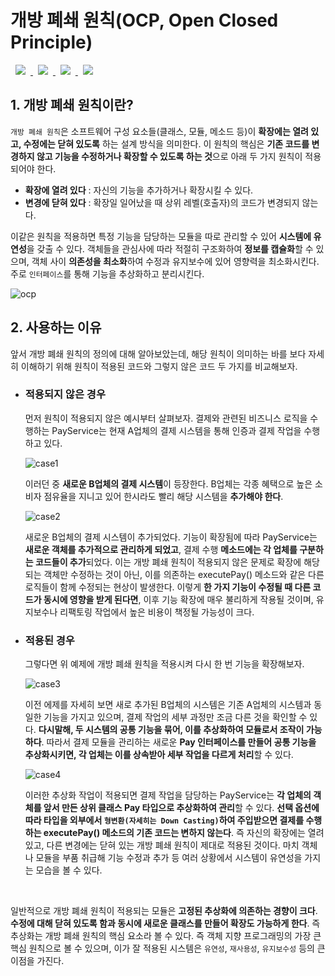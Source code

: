 # 개방 폐쇄 원칙(OCP, Open Closed Principle)
<a href="http://melonicedlatte.com/">
    <img src="https://img.shields.io/badge/Java-red"
        style="height : auto; margin-left : 8px; margin-right : 8px;"/>
    <img src="https://img.shields.io/badge/OOP-orange"
        style="height : auto; margin-left : 8px; margin-right : 8px;"/>
    <img src="https://img.shields.io/badge/SOLID-yellow"
        style="height : auto; margin-left : 8px; margin-right : 8px;"/>
    <img src="https://img.shields.io/badge/OCP-blue"
        style="height : auto; margin-left : 8px; margin-right : 8px;"/>
</a>

## 1. 개방 폐쇄 원칙이란?
`개방 폐쇄 원칙`은 소프트웨어 구성 요소들(클래스, 모듈, 메소드 등)이 **확장에는 열려 있고, 수정에는 닫혀 있도록** 하는 설계 방식을 의미한다. 
이 원칙의 핵심은 **기존 코드를 변경하지 않고 기능을 수정하거나 확장할 수 있도록 하는 것**으로 아래 두 가지 원칙이 적용되어야 한다.

* **확장에 열려 있다** : 자신의 기능을 추가하거나 확장시킬 수 있다.
* **변경에 닫혀 있다** : 확장일 일어났을 때 상위 레벨(호출자)의 코드가 변경되지 않는다.

이같은 원칙을 적용하면 특정 기능을 담당하는 모듈을 따로 관리할 수 있어 **시스템에 유연성**을 갖출 수 있다. 객체들을 관심사에 따라 적절히 
구조화하여 **정보를 캡슐화**할 수 있으며, 객체 사이 **의존성을 최소화**하여 수정과 유지보수에 있어 영향력을 최소화시킨다. 주로 `인터페이스`를 
통해 기능을 추상화하고 분리시킨다.  

![ocp](https://user-images.githubusercontent.com/78818063/177137053-b2b72cbd-1065-4887-adb4-ec582b97de9f.png)

## 2. 사용하는 이유
앞서 개방 폐쇄 원칙의 정의에 대해 알아보았는데, 해당 원칙이 의미하는 바를 보다 자세히 이해하기 위해 원칙이 적용된 코드와 그렇지 않은 코드 
두 가지를 비교해보자.

  * ### 적용되지 않은 경우 ###
    먼저 원칙이 적용되지 않은 예시부터 살펴보자. 결제와 관련된 비즈니스 로직을 수행하는 PayService는 현재 A업체의 결제 시스템을 통해 
    인증과 결제 작업을 수행하고 있다.

    ![case1](https://user-images.githubusercontent.com/78818063/177137061-035ab5cd-315f-42df-a4c6-66302f6aa6a9.png)
    
    이러던 중 **새로운 B업체의 결제 시스템**이 등장한다. B업체는 각종 혜택으로 높은 소비자 점유율을 지니고 있어 한시라도 빨리 해당 
    시스템을 **추가해야 한다**. 

    ![case2](https://user-images.githubusercontent.com/78818063/177138236-0d818048-0f1a-49fb-95e4-78bc8cffbaaf.png)

    새로운 B업체의 결제 시스템이 추가되었다. 기능이 확장됨에 따라 PayService는 **새로운 객체를 추가적으로 관리하게 되었고**, 결제 수행 
    **메소드에는 각 업체를 구분하는 코드들이 추가**되었다. 이는 개방 폐쇄 원칙이 적용되지 않은 문제로 확장에 해당되는 객체만 수정하는 것이 
    아닌, 이를 의존하는 executePay() 메소드와 같은 다른 로직들이 함께 수정되는 현상이 발생한다. 이렇게 **한 가지 기능이 수정될 때 
    다른 코드가 동시에 영향을 받게 된다면**, 이후 기능 확장에 매우 불리하게 작용될 것이며, 유지보수나 리팩토링 작업에서 높은 비용이 책정될 
    가능성이 크다.
    
  * ### 적용된 경우 ###
    그렇다면 위 예제에 개방 폐쇄 원칙을 적용시켜 다시 한 번 기능을 확장해보자.

    ![case3](https://user-images.githubusercontent.com/78818063/177137070-bd85c3c2-33ab-43e5-bea5-2dcb070eedb9.png)
    
    이전 에제를 자세히 보면 새로 추가된 B업체의 시스템은 기존 A업체의 시스템과 동일한 기능을 가지고 있으며, 결제 작업의 세부 과정만 
    조금 다른 것을 확인할 수 있다. **다시말해, 두 시스템의 공통 기능을 묶어, 이를 추상화하여 모듈로서 조작이 가능하다**. 따라서 결제 모듈을 
    관리하는 새로운 **Pay 인터페이스를 만들어 공통 기능을 추상화시키면, 각 업체는 이를 상속받아 세부 작업을 다르게 처리**할 수 있다.

    ![case4](https://user-images.githubusercontent.com/78818063/177137078-7bdd6070-16cd-4e0c-a386-7566937712ea.png)

    이러한 추상화 작업이 적용되면 결제 작업을 담당하는 PayService는 **각 업체의 객체를 앞서 만든 상위 클래스 Pay 타입으로 추상화하여 
    관리**할 수 있다. **선택 옵션에 따라 타입을 외부에서 `형변환(자세히는 Down Casting)`하여 주입받으면 결제를 수행하는 executePay() 
    메소드의 기존 코드는 변하지 않는다**. 즉 자신의 확장에는 열려 있고, 다른 변경에는 닫혀 있는 개방 폐쇄 원칙이 제대로 적용된 것이다. 
    마치 객체나 모듈을 부품 취급해 기능 수정과 추가 등 여러 상황에서 시스템이 유연성을 가지는 모습을 볼 수 있다.
    
<br>

일반적으로 개방 폐쇄 원칙이 적용되는 모듈은 **고정된 추상화에 의존하는 경향이 크다**. **수정에 대해 닫혀 있도록 함과 동시에 새로운 클래스를 만들어 
확장도 가능하게 한다**. 즉 추상화는 개방 폐쇄 원칙의 핵심 요소라 볼 수 있다. 즉 객체 지향 프로그래밍의 가장 큰 핵심 원칙으로 볼 수 있으며, 이가 잘 
적용된 시스템은 `유연성`, `재사용성`, `유지보수성` 등의 큰 이점을 가진다.

<br>
